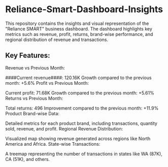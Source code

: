 # Reliance-Smart-Dashboard-Insights
This repository contains the insights and visual representation of the "Reliance SMART" business dashboard. The dashboard highlights key metrics such as revenue, profit, returns, brand-wise performance, and regional distribution of revenue and transactions.

## Key Features: ##
Revenue vs Previous Month:

####Current revenue####: 120.16K
Growth compared to the previous month: +5.6%
Profit vs Previous Month:

Current profit: 71.68K
Growth compared to the previous month: +5.61%
Returns vs Previous Month:

Total returns: 496
Improvement compared to the previous month: +11.9%
Product Brand-wise Data:

Detailed metrics for each product brand, including transactions, quantity sold, revenue, and profit.
Regional Revenue Distribution:

Visualized map showing revenue generated across regions like North America and Africa.
State-wise Transactions:

A treemap representing the number of transactions in states like WA (87K), CA (51K), and others.
